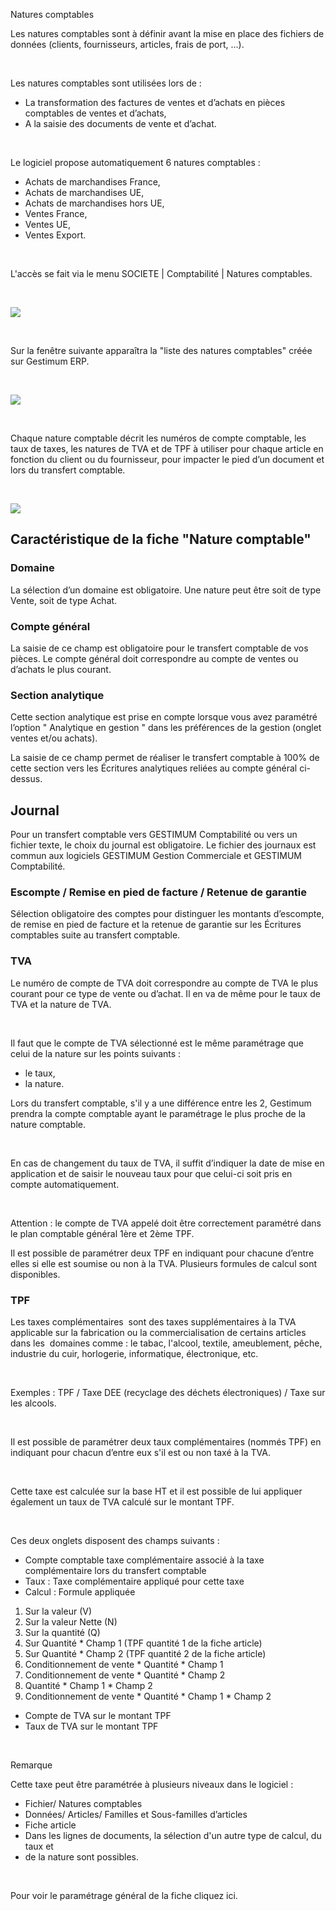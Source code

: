 







Natures comptables




Les natures comptables sont à définir avant la mise en place des fichiers de données (clients, fournisseurs, articles, frais de port, …).


 


Les natures comptables sont utilisées lors de :


* La transformation des factures de ventes et d’achats en pièces comptables de ventes et d’achats,
* A la saisie des documents de vente et d’achat.


 


Le logiciel propose automatiquement 6 natures comptables :


* Achats de marchandises France,
* Achats de marchandises UE,
* Achats de marchandises hors UE,
* Ventes France,
* Ventes UE,
* Ventes Export.


 


L'accès se fait via le menu SOCIETE | Comptabilité | Natures comptables.


 


![](../../assets/images/NaturesComptable/1/Menu.png)


 


Sur la fenêtre suivante apparaîtra la "liste des natures comptables" créée sur Gestimum ERP.


 


![](../../assets/images/NaturesComptable/1/Liste.png)


 


Chaque nature comptable décrit les numéros de compte comptable, les taux de taxes, les natures de TVA et de TPF à utiliser pour chaque article en fonction du client ou du fournisseur, pour impacter le pied d’un document et lors du transfert comptable.


 


![](../../assets/images/NaturesComptable/1/Fiche.png)


## Caractéristique de la fiche "Nature comptable"


### Domaine


La sélection d’un domaine est obligatoire. Une nature peut être soit de type Vente, soit de type Achat.


### Compte général


La saisie de ce champ est obligatoire pour le transfert comptable de vos pièces. Le compte général doit correspondre au compte de ventes ou d’achats le plus courant.


### Section analytique


Cette section analytique est prise en compte lorsque vous avez paramétré l’option " Analytique en gestion " dans les préférences de la gestion (onglet ventes et/ou achats).


La saisie de ce champ permet de réaliser le transfert comptable à 100% de cette section vers les Écritures analytiques reliées au compte général ci-dessus.


## Journal


Pour un transfert comptable vers GESTIMUM Comptabilité ou vers un fichier texte, le choix du journal est obligatoire. Le fichier des journaux est commun aux logiciels GESTIMUM Gestion Commerciale et GESTIMUM Comptabilité.


### Escompte / Remise en pied de facture / Retenue de garantie


Sélection obligatoire des comptes pour distinguer les montants d’escompte, de remise en pied de facture et la retenue de garantie sur les Écritures comptables suite au transfert comptable.


### TVA


Le numéro de compte de TVA doit correspondre au compte de TVA le plus courant pour ce type de vente ou d’achat. Il en va de même pour le taux de TVA et la nature de TVA.


 


Il faut que le compte de TVA sélectionné est le même paramétrage que celui de la nature sur les points suivants :


* le taux,
* la nature.


Lors du transfert comptable, s'il y a une différence entre les 2, Gestimum prendra la compte comptable ayant le paramétrage le plus proche de la nature comptable.


 


En cas de changement du taux de TVA, il suffit d’indiquer la date de mise en application et de saisir le nouveau taux pour que celui-ci soit pris en compte automatiquement.


 


Attention : le compte de TVA appelé doit être correctement paramétré dans le plan comptable général 1ère et 2ème TPF.


Il est possible de paramétrer deux TPF en indiquant pour chacune d’entre elles si elle est soumise ou non à la TVA. Plusieurs formules de calcul sont disponibles.


### TPF


Les taxes complémentaires  sont des taxes supplémentaires à la TVA applicable sur la fabrication ou la commercialisation de certains articles dans les  domaines comme : le tabac, l'alcool, textile, ameublement, pêche, industrie du cuir, horlogerie, informatique, électronique, etc.


 


Exemples : TPF / Taxe DEE (recyclage des déchets électroniques) / Taxe sur les alcools.


 


Il est possible de paramétrer deux taux complémentaires (nommés TPF) en indiquant pour chacun d’entre eux s'il est ou non taxé à la TVA.


 


Cette taxe est calculée sur la base HT et il est possible de lui appliquer également un taux de TVA calculé sur le montant TPF.


 


Ces deux onglets disposent des champs suivants :


* Compte comptable taxe complémentaire associé à la taxe complémentaire lors du transfert comptable
* Taux : Taxe complémentaire appliqué pour cette taxe
* Calcul : Formule appliquée


1. Sur la valeur (V)
2. Sur la valeur Nette (N)
3. Sur la quantité (Q)
4. Sur Quantité \* Champ 1 (TPF quantité 1 de la fiche article)
5. Sur Quantité \* Champ 2 (TPF quantité 2 de la fiche article)
6. Conditionnement de vente \* Quantité \* Champ 1
7. Conditionnement de vente \* Quantité \* Champ 2
8. Quantité \* Champ 1 \* Champ 2
9. Conditionnement de vente \* Quantité \* Champ 1 \* Champ 2


* Compte de TVA sur le montant TPF
* Taux de TVA sur le montant TPF


 


Remarque


Cette taxe peut être paramétrée à plusieurs niveaux dans le logiciel :


* Fichier/ Natures comptables
* Données/ Articles/ Familles et Sous-familles d’articles
* Fiche article
* Dans les lignes de documents, la sélection d'un autre type de calcul, du taux et
* de la nature sont possibles.


 


Pour voir le paramétrage général de la fiche cliquez ici.



